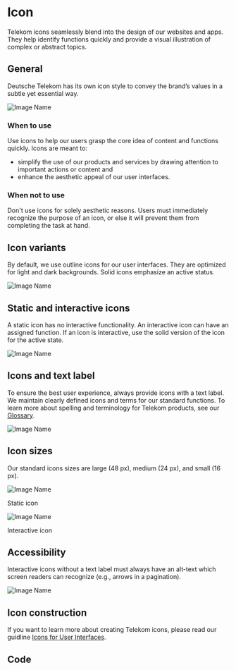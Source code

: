 # Icon

Telekom icons seamlessly blend into the design of our websites and apps. They help identify functions quickly and provide a visual illustration of complex or abstract topics.

## General

Deutsche Telekom has its own icon style to convey the brand’s values in a subtle yet essential way.

![Image Name](/assets/3_components/icon/icons_general.png)

### When to use

Use icons to help our users grasp the core idea of content and functions quickly. Icons are meant to:

* simplify the use of our products and services by drawing attention to important actions or content and
* enhance the aesthetic appeal of our user interfaces.

### When not to use

Don't use icons for solely aesthetic reasons. Users must immediately recognize the purpose of an icon, or else it will prevent them from completing the task at hand.

## Icon variants

By default, we use outline icons for our user interfaces. They are optimized for light and dark backgrounds. Solid icons emphasize an active status.

![Image Name](/assets/3_components/icon/icons_variants.png)

## Static and interactive icons

A static icon has no interactive functionality. An interactive icon can have an assigned function. If an icon is interactive, use the solid version of the icon for the active state.

![Image Name](/assets/3_components/icon/icon_interactive.png)

## Icons and text label

To ensure the best user experience, always provide icons with a text label. We maintain clearly defined icons and terms for our standard functions.
To learn more about spelling and terminology for Telekom products, see our <a href="https://www.brand-design.telekom.com/en/downloads/glossary/" target="_blank">Glossary</a>.

![Image Name](/assets/3_components/icon/icon_label.png)

## Icon sizes

Our standard icons sizes are large (48 px), medium (24 px), and small (16 px).

![Image Name](/assets/3_components/icon/icon_sizes_static.png)

Static icon

![Image Name](/assets/3_components/icon/icon_sizes_interactive.png)

Interactive icon

## Accessibility

Interactive icons without a text label must always have an alt-text which screen readers can recognize (e.g., arrows in a pagination).

![Image Name](/assets/3_components/icon/icon_accessibility.png)

## Icon construction

If you want to learn more about creating Telekom icons, please read our guidline <a href="https://www.brand-design.telekom.com/en/articles/i/icons-for-user-interfaces/?updatePreferredLanguage=1" target="_blank">Icons for User Interfaces</a>.

## Code
